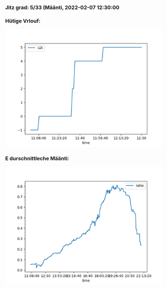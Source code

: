 ### Jitz grad: 5/33 (Määnti, 2022-02-07 12:30:00

### Hütige Vrlouf:
![Graph](Today.png)

### E durschnittleche Määnti:
![Graph](Määnti.png)